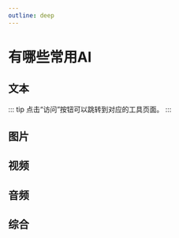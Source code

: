 ```yaml
---
outline: deep
---
```


# 有哪些常用AI

## 文本

<tool />

::: tip
点击“访问”按钮可以跳转到对应的工具页面。
:::

## 图片

## 视频

## 音频

## 综合
